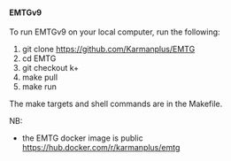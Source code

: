 #### EMTGv9

To run EMTGv9 on your local computer, run the following:
1. git clone https://github.com/Karmanplus/EMTG
1. cd EMTG
1. git checkout k+
1. make pull
1. make run

The make targets and shell commands are in the Makefile.

NB:
- the EMTG docker image is public https://hub.docker.com/r/karmanplus/emtg
